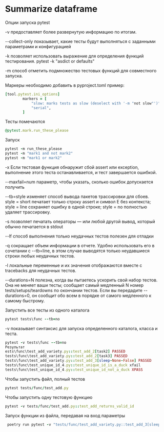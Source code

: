 # Summarize dataframe

Опции запуска pytest

-v предоставляет более развернутую информацию по итогам.

--collect-only показывает, какие тесты будут выполняться с заданными
параметрами и конфигурацией

-k позволяет использовать выражение для определения функций тестирования.
pytest -k "asdict or defaults"

-m способ отметить подмножество тестовых функций для
совместного запуска.

Маркеры необходимо добавить в pyproject.toml
пример:
```rb
[tool.pytest.ini_options]
        markers = [
            "slow: marks tests as slow (deselect with '-m "not slow"')",
            "serial",
        ]
```

Тесты помечаются 
```rb
@pytest.mark.run_these_please
```
Запуск
```rb
pytest -m run_these_please 
pytest -m "mark1 and not mark2"
pytest -m "mark1 or mark2"
```

-x Если тестовая функция обнаружит сбой assert или exception, выполнение этого теста
останавливается, и тест завершается ошибкой.

--maxfail=num параметр, чтобы указать, сколько ошибок допускается получить

--tb=style изменяет способ вывода пакетов трассировки для сбоев. 
style = short печатает только строку assert и символ E без контекста; 
style = line сохраняет ошибку в одной строке; 
style = no полностью удаляет трассировку.

-s позволяет печатать операторы — или любой другой вывод, который обычно
печатается в stdout

--lf способ выполнения только неудачных тестов
полезен для отладки

-q сокращает объем информации в
отчете. Удобно использовать его в сочетании с --tb=line, в этом случае
выводятся только неудавшиеся строки любых неудачных тестов.

-l локальные переменные и их значения
отображаются вместе с tracebacks для неудачных тестов.

--durations=N полезна, когда вы пытаетесь ускорить свой набор
тестов. Она не меняет ваши тесты; сообщает самый медленный N номер
tests/setups/teardowns по окончании тестов. Если вы передадите --durations=0, он
сообщит обо всем в порядке от самого медленного к самому быстрому.

Запустить все тесты из одного каталога
```rb
pytest tests\func --tb=no
```

-v показывает синтаксис для запуска определенного каталога, класса и теста.
```rb
pytest -v tests\func --tb=no
Результат
ests\func\test_add_variety.py::test_add_2[task2] PASSED
tests\func\test_add_variety.py::test_add_2[task3] PASSED
tests\func\test_add_variety.py::test_add_3[sleep-None-False] PASSED
tests\func\test_unique_id_4.py::test_unique_id_is_a_duck xfail
tests\func\test_unique_id_4.py::test_unique_id_not_a_duck XPASS
```

Чтобы запустить файл, полный тестов
```rb
pytest tests/func/test_add.py
```

Чтобы запустить одну тестовую функцию
```rb
pytest -v tests/func/test_add.py::test_add_returns_valid_id
```

Запуск функции из файла, передавая на вход параметры

```rb
 poetry run pytest -v "tests/func/test_add_variety.py::test_add_3[sleep-None-False]"
```